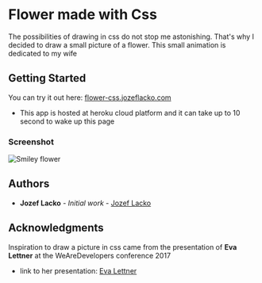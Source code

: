 # Flower made with Css

The possibilities of drawing in css do not stop me astonishing. That's why I decided to draw a small picture of a flower. This small animation is dedicated to my wife

## Getting Started

You can try it out here: <a href='http://flower-css.jozeflacko.com'>flower-css.jozeflacko.com</a>

* This app is hosted at heroku cloud platform and it can take up to 10 second to wake up this page

### Screenshot
<p style='max-width:360px;'>
	<img src="https://rawgit.com/opam/CssPicture/master/img/index.png" alt="Smiley flower">
</p> 

## Authors

* **Jozef Lacko** - *Initial work* - [Jozef Lacko](https://www.jozeflacko.com)

## Acknowledgments

Inspiration to draw a picture in css came from the presentation of **Eva Lettner** at the WeAreDevelopers conference 2017 

* link to her presentation: [Eva Lettner](https://www.youtube.com/watch?v=k8JD1A9uVaM)
